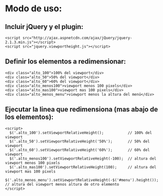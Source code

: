 Modo de uso:
============

Incluir jQuery y el plugin:
---------------------------

    <script src="http://ajax.aspnetcdn.com/ajax/jQuery/jquery-2.1.3.min.js"></script>
    <script src="jquery.viewportheight.js"></script>

Definir los elementos a redimensionar:
--------------------------------------

    <div class="alto_100">100% del viewport</div>
    <div class="alto_50">50% del viewport</div>
    <div class="alto_60">60% del viewport</div>
    <div class="alto_menos100">viewport menos 100 pixels</div>
    <div class="alto_mas100">viewport mas 100 pixels</div>
    <div class="alto_menos_menu">viewport menos la altura del menú</div>

Ejecutar la linea que redimensiona (mas abajo de los elementos):
----------------------------------------------------------------

    <script>
      $('.alto_100').setViewportRelativeHeight();           // 100% del viewport
      $('.alto_50').setViewportRelativeHeight('50%');       // 50% del viewport
      $('.alto_60').setViewportRelativeHeight('60%');       // 60% del viewport
      $('.alto_menos100').setViewportRelativeHeight(-100);  // altura del viewport menos 100 pixels
      $('.alto_mas100').setViewportRelativeHeight(100);     // altura del viewport mas 100 pixels
      $('.alto_menos_menu').setViewportRelativeHeight(-$('#menu').height());  // altura del viewport menos altura de otro elemento
    </script>

